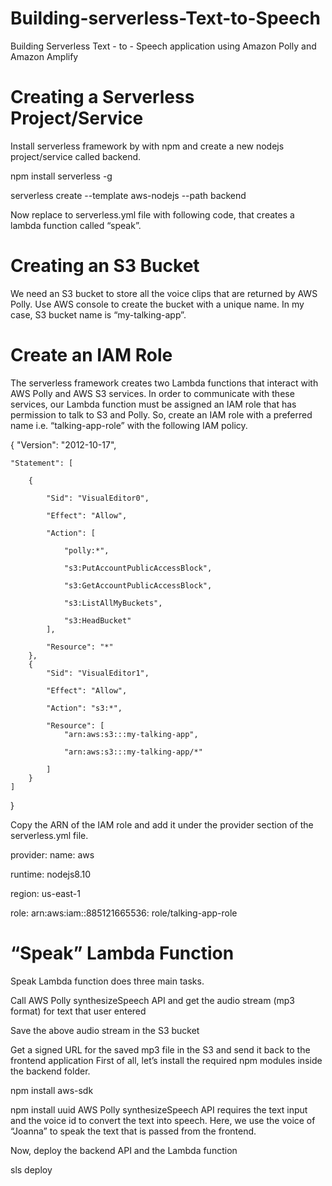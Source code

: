 # Building-serverless-Text-to-Speech
Building Serverless Text - to - Speech application using Amazon Polly and Amazon Amplify

# Creating a Serverless Project/Service
Install serverless framework by with npm and create a new nodejs project/service called backend.

npm install serverless -g 

serverless create --template aws-nodejs --path backend

Now replace to serverless.yml file with following code, that creates a lambda function called “speak”.

# Creating an S3 Bucket
We need an S3 bucket to store all the voice clips that are returned by AWS Polly. Use AWS console to create
the bucket with a unique name. In my case, S3 bucket name is “my-talking-app”.

# Create an IAM Role
The serverless framework creates two Lambda functions that interact with AWS Polly and AWS S3 services.
In order to communicate with these services, our Lambda function must be assigned an IAM role that has permission 
to talk to S3 and Polly. So, create an IAM role with a preferred name i.e. “talking-app-role” with the
following IAM policy.

{
    "Version": "2012-10-17",
    
    "Statement": [
    
        {
        
            "Sid": "VisualEditor0",
            
            "Effect": "Allow",
            
            "Action": [
            
                "polly:*",
                
                "s3:PutAccountPublicAccessBlock",
                
                "s3:GetAccountPublicAccessBlock",
                
                "s3:ListAllMyBuckets",
                
                "s3:HeadBucket"
            ],
            
            "Resource": "*"
        },
        {
            "Sid": "VisualEditor1",
            
            "Effect": "Allow",
            
            "Action": "s3:*",
            
            "Resource": [
                "arn:aws:s3:::my-talking-app",
                
                "arn:aws:s3:::my-talking-app/*"
                
            ]
        }
    ]
}

Copy the ARN of the IAM role and add it under the provider section of the serverless.yml file.

provider:
   name: aws
   
   runtime: nodejs8.10
   
   region: us-east-1 
   
   role: arn:aws:iam::885121665536: role/talking-app-role
   
#  “Speak” Lambda Function
Speak Lambda function does three main tasks.

Call AWS Polly synthesizeSpeech API and get the audio stream (mp3 format) for text that user entered

Save the above audio stream in the S3 bucket

Get a signed URL for the saved mp3 file in the S3 and send it back to the frontend application
First of all, let’s install the required npm modules inside the backend folder. 

npm install aws-sdk 

npm install uuid
AWS Polly synthesizeSpeech API requires the text input and the voice id to convert the text into speech. 
Here, we use the voice of “Joanna” to speak the text that is passed from the frontend.

Now, deploy the backend API and the Lambda function

sls deploy




